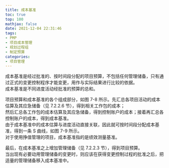 ```yaml
---
title: 成本基准
toc: true
top: 100
mathjax: false
date: 2021-12-04 22:31:46
tags:
- PMP
- 项目成本管理
- 规划过程组
- 制定预算
categories:
- 项目管理
---
```

成本基准是经过批准的、按时间段分配的项目预算，不包括任何管理储备，只有通过正式的变更控制程序才能变更，用作与实际结果进行比较的依据。  
成本基准是不同进度活动经批准的预算的总和。

项目预算和成本基准的各个组成部分，如图 7-8 所示。先汇总各项目活动的成本估算及其应急储备（见 7.2.2.6 节），得到相关工作包的成本；  
然后汇总各工作包的成本估算及其应急储备，得到控制账户的成本；接着再汇总各控制账户的成本，得到成本基准。  
由于成本基准中的成本估算与进度活动直接关联，因此就可按时间段分配成本基准，得到一条 S 曲线，如图 7-9 所示。  
对于使用挣值管理的项目，成本基准指的是绩效测量基准。

最后，在成本基准之上增加管理储备（见 7.2.2.3 节），得到项目预算。  
当出现有必要动用管理储备的变更时，则应该在获得变更控制过程的批准之后，把适量的管理储备移入成本基准中。
